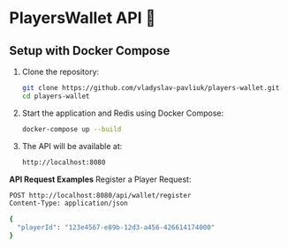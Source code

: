 # PlayersWallet API 🚀

## Setup with Docker Compose

1. Clone the repository:
   ```bash
   git clone https://github.com/vladyslav-pavliuk/players-wallet.git
   cd players-wallet
2. Start the application and Redis using Docker Compose:
   ```bash
   docker-compose up --build
3. The API will be available at:
   ```bash
   http://localhost:8080

**API Request Examples**
  Register a Player
  Request:
  ```bash
  POST http://localhost:8080/api/wallet/register
  Content-Type: application/json
  
  {
    "playerId": "123e4567-e89b-12d3-a456-426614174000"
  }
